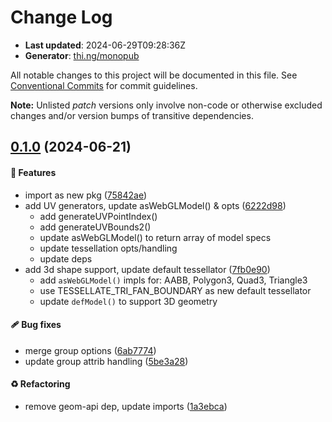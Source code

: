 # Change Log

- **Last updated**: 2024-06-29T09:28:36Z
- **Generator**: [thi.ng/monopub](https://thi.ng/monopub)

All notable changes to this project will be documented in this file.
See [Conventional Commits](https://conventionalcommits.org/) for commit guidelines.

**Note:** Unlisted _patch_ versions only involve non-code or otherwise excluded changes
and/or version bumps of transitive dependencies.

## [0.1.0](https://github.com/thi-ng/umbrella/tree/@thi.ng/geom-webgl@0.1.0) (2024-06-21)

#### 🚀 Features

- import as new pkg ([75842ae](https://github.com/thi-ng/umbrella/commit/75842ae))
- add UV generators, update asWebGLModel() & opts ([6222d98](https://github.com/thi-ng/umbrella/commit/6222d98))
  - add generateUVPointIndex()
  - add generateUVBounds2()
  - update asWebGLModel() to return array of model specs
  - update tessellation opts/handling
  - update deps
- add 3d shape support, update default tessellator ([7fb0e90](https://github.com/thi-ng/umbrella/commit/7fb0e90))
  - add `asWebGLModel()` impls for: AABB, Polygon3, Quad3, Triangle3
  - use TESSELLATE_TRI_FAN_BOUNDARY as new default tessellator
  - update `defModel()` to support 3D geometry

#### 🩹 Bug fixes

- merge group options ([6ab7774](https://github.com/thi-ng/umbrella/commit/6ab7774))
- update group attrib handling ([5be3a28](https://github.com/thi-ng/umbrella/commit/5be3a28))

#### ♻️ Refactoring

- remove geom-api dep, update imports ([1a3ebca](https://github.com/thi-ng/umbrella/commit/1a3ebca))
